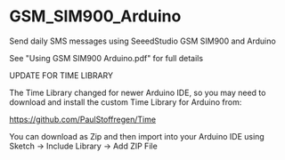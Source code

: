 # GSM_SIM900_Arduino
Send daily SMS messages using SeeedStudio GSM SIM900 and Arduino

See "Using GSM SIM900 Arduino.pdf" for full details


UPDATE FOR TIME LIBRARY 

The Time Library changed for newer Arduino IDE, so you may need to download and install the custom Time Library for Arduino from:

https://github.com/PaulStoffregen/Time

You can download as Zip and then import into your Arduino IDE using Sketch -> Include Library -> Add ZIP File


